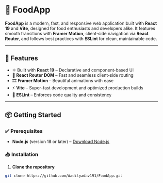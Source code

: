 # 🍔 FoodApp

**FoodApp** is a modern, fast, and responsive web application built with **React 19** and **Vite**, designed for food enthusiasts and developers alike. It features smooth transitions with **Framer Motion**, client-side navigation via **React Router**, and follows best practices with **ESLint** for clean, maintainable code.

---

## 🚀 Features

- ⚛️ Built with **React 19** – Declarative and component-based UI
- 🧭 **React Router DOM** – Fast and seamless client-side routing
- 🎞️ **Framer Motion** – Beautiful animations with ease
- ⚡ **Vite** – Super-fast development and optimized production builds
- 🧹 **ESLint** – Enforces code quality and consistency

---

## 📦 Getting Started

### ✅ Prerequisites

- **Node.js** (version 18 or later) – [Download Node.js](https://nodejs.org/)

### 📥 Installation

1. **Clone the repository**

```bash
git clone https://github.com/Aadityadav191/FoodApp.git
